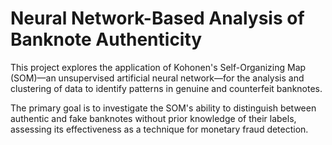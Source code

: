 # Neural Network-Based Analysis of Banknote Authenticity
This project explores the application of Kohonen's Self-Organizing Map (SOM)—an unsupervised artificial neural network—for the analysis and clustering of data to identify patterns in genuine and counterfeit banknotes.

The primary goal is to investigate the SOM's ability to distinguish between authentic and fake banknotes without prior knowledge of their labels, assessing its effectiveness as a technique for monetary fraud detection.
